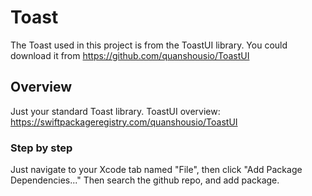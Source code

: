 # Toast

<!--@START_MENU_TOKEN@-->
The Toast used in this project is from the ToastUI library. You could download it from https://github.com/quanshousio/ToastUI
<!--@END_MENU_TOKEN@-->

## Overview

<!--@END_MENU_TOKEN@-->
Just your standard Toast library.
ToastUI overview: https://swiftpackageregistry.com/quanshousio/ToastUI
<!--@END_MENU_TOKEN@-->

### Step by step

<!--@END_MENU_TOKEN@-->
Just navigate to your Xcode tab named "File", then click "Add Package Dependencies..."
Then search the github repo, and add package.
<!--@END_MENU_TOKEN@-->
